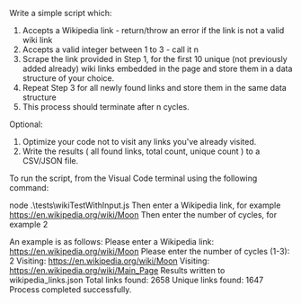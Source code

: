 Write a simple script which:

1. Accepts a Wikipedia link - return/throw an error if the link is not a valid wiki link
2. Accepts a valid integer between 1 to 3 - call it n
3. Scrape the link provided in Step 1, for the first 10 unique (not previously added already) wiki links embedded in the page and store them in a data structure of your choice.
4. Repeat Step 3 for all newly found links and store them in the same data structure
5. This process should terminate after n cycles.

Optional:

1. Optimize your code not to visit any links you've already visited.
2. Write the results ( all found links, total count, unique count ) to a CSV/JSON file.

To run the script, from the Visual Code terminal using the following command:

node .\tests\wikiTestWithInput.js
Then enter a Wikipedia link, for example https://en.wikipedia.org/wiki/Moon
Then enter the number of cycles, for example 2

An example is as follows:
Please enter a Wikipedia link: https://en.wikipedia.org/wiki/Moon
Please enter the number of cycles (1-3): 2
Visiting: https://en.wikipedia.org/wiki/Moon
Visiting: https://en.wikipedia.org/wiki/Main_Page
Results written to wikipedia_links.json
Total links found: 2658
Unique links found: 1647
Process completed successfully.
